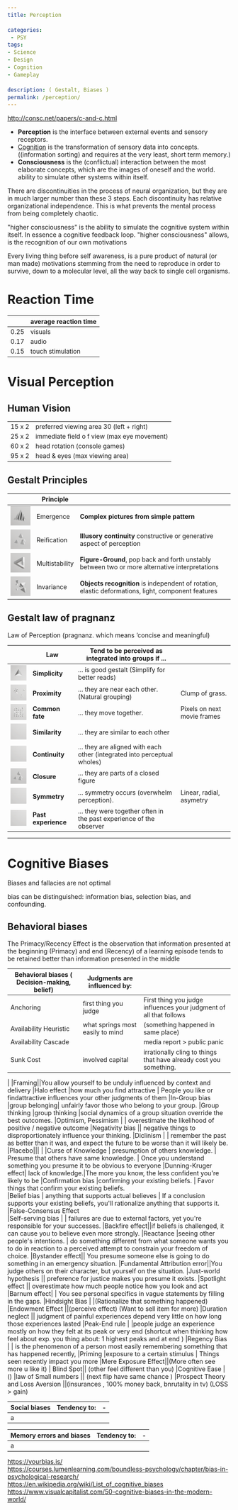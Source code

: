 ```yaml
---
title: Perception

categories:
 - PSY
tags:
- Science
- Design
- Cognition
- Gameplay

description: ( Gestalt, Biases )
permalink: /perception/
---
```



http://consc.net/papers/c-and-c.html


- **Perception** is the interface between external events and sensory receptors.  
- [Cognition](/cognition/) is the transformation of sensory data into concepts.  ((information sorting) and requires at the very least, short term memory.)  
- **Consciousness** is the (conflictual) interaction between the most elaborate concepts, which are the images of oneself and the world.  
ability to simulate other systems within itself.

There are discontinuities in the process of neural organization, but they are in much larger number than these 3 steps. Each discontinuity has relative organizational independence. This is what prevents the mental process from being completely chaotic.

"higher consciousness" is the ability to simulate the cognitive system within itself. In essence a cognitive feedback loop.
 "higher consciousness" allows, is the recognition of our own motivations

Every living thing before self awareness, is a pure product of natural (or man made) motivations stemming from the need to reproduce in order to survive, down to a molecular level, all the way back to single cell organisms.



# Reaction Time

| | average reaction time |
|---|---|
0.25 | visuals
0.17 | audio
0.15 | touch stimulation



# Visual Perception

## Human Vision

| | |
|---|---|
15 x 2 | preferred viewing area 30 (left + right)  
25 x 2 | immediate field o f view (max eye movement)  
60 x 2 | head rotation  (console games)  
95 x 2 | head & eyes  (max viewing area)   

## Gestalt Principles


| |Principle |   |
| - | - |- |
![](/src/gestalt/emergencesmall.png) |Emergence | **Complex pictures from simple pattern**
![](/src/gestalt/reificationsmall.png) |Reification |  **Illusory continuity** constructive or generative aspect of perception
![](/src/gestalt/multistabilitysmall.png) |Multistability | **Figure-Ground**,  pop back and forth unstably between two or more alternative interpretations     
![](/src/gestalt/invariancesmall.png) |Invariance | **Objects recognition** is  independent of rotation, elastic deformations, light, component features


## Gestalt law of pragnanz

Law of Perception (pragnanz. which means ‘concise and meaningful)

||Law |Tend to be perceived as integrated into groups if ... |  |
| - | - | - |- |
![](/src/gestalt/simplicitysmall.png)|**Simplicity** | ... is good gestalt  (Simplify for better reads)
![](/src/gestalt/proximsmall.png)|**Proximity** | ... they are near each other. (Natural grouping) | Clump of grass.
![](/src/gestalt/commonsmall.png)|**Common fate**  |... they move together. | Pixels on next movie frames
  ![](/src/gestalt/empty.png) | **Similarity** |  ... they are similar to each other
 ![](/src/gestalt/empty.png)  | **Continuity**|  ... they are aligned with each other (integrated into perceptual wholes)
![](/src/gestalt/reificationsmall.png) | **Closure**|  ... they are parts of a closed figure
 ![](/src/gestalt/empty.png)  | **Symmetry**| ... symmetry occurs (overwhelm perception). | Linear, radial, asymetry
 ![](/src/gestalt/empty.png)  | **Past experience** | ... they were together often in the past experience of the observer |


---



# Cognitive Biases

Biases and fallacies are not optimal

 bias can be distinguished: information bias, selection bias, and confounding.

## Behavioral biases


The Primacy/Recency Effect is the observation that information presented at the beginning (Primacy) and end (Recency) of a learning episode tends to be retained better than information presented in the middle


|Behavioral biases (	Decision-making, belief) |Judgments are influenced by: ||
|-|-|-|
|Anchoring | first  thing you judge | First thing you judge influences your judgment of all that follows| -
|Availability Heuristic |   what springs most easily to mind | (something happened in same place)
|Availability Cascade |  | media report > public panic
|Sunk Cost | involved capital  |  irrationally cling to things that have already cost you something.
|
|Framing||You allow yourself to be unduly influenced by context and delivery
|Halo effect |how much you find attractive | People you like or findattractive influences your other judgments of them
|In-Group bias |group belonging| unfairly favor those who belong to your group.
|Group thinking |group thinking |social dynamics of a group situation override the best outcomes.
|Optimism, Pessimism |  | overestimate the likelihood of positive / negative outcome
|Negativity bias || negative things to disproportionately influence your thinking.
|Diclinism | | remember the past as better than it was, and expect the future to be worse than it will likely be.
|Placebo|||
|
|Curse of Knowledge | presumption of others knowledge.  | Presume  that others have same knowledge. | Once you understand something you presume it to be obvious to everyone
|Dunning-Kruger effect| lack of knowledge.|The more you know, the less confident you're likely to be
|Confirmation bias  |confirming your existing beliefs. | Favor things that confirm your existing beliefs.  
|Belief bias | anything that supports actual believes | If a conclusion supports your existing beliefs, you'll rationalize anything that supports it.
|False-Consensus Effect    
|Self-serving bias |  |  failures are due to external factors, yet you're responsible for your successes.
|Backfire effect||if beliefs is challenged, it can cause you to believe even more strongly.
|Reactance |seeing other people's intentions. | do something different from what someone wants you to do in reaction to a perceived attempt to constrain your freedom of choice.
|Bystander effect|| You presume someone else is going to do something in an emergency situation.
|Fundamental Attribution error||You judge others on their character, but yourself on the situation.
|Just-world hypothesis || preference for justice makes you presume it exists.
|Spotlight effect || overestimate how much people notice how you look and act
|Barnum effect| | You see personal specifics in vague statements by filling in the gaps.
|Hindsight Bias |  |(Rationalize that something happened)
|Endowment Effect  ||(perceive effect) (Want to sell item for more)
|Duration neglect  || judgment of painful experiences depend very little on how long those experiences lasted
|Peak-End rule | |people judge an experience mostly on how they felt at its peak or very end (shortcut when thinking how feel about exp. you thing about: 1 highest peaks and at end )
|Regency Bias |  | is the phenomenon of a person most easily remembering something that has happened recently,
|Priming |exposure to a certain stimulus | Things seen recently impact you more
|Mere Exposure Effect||(More often see more u like it)
| Blind Spot|| (other feel different than you)
|Cognitive Ease |  ()
|law of Small numbers ||  (next flip have same chance )
|Prospect Theory and Loss Aversion ||(insurances , 100% money back, bnrutality in tv) (LOSS > gain)




|Social biases   |Tendency to:|-|
|-|-|-|
|a

|Memory errors and biases  |Tendency to:|-|
|-|-|-|
|a


https://yourbias.is/  
https://courses.lumenlearning.com/boundless-psychology/chapter/bias-in-psychological-research/  
https://en.wikipedia.org/wiki/List_of_cognitive_biases  
https://www.visualcapitalist.com/50-cognitive-biases-in-the-modern-world/  

